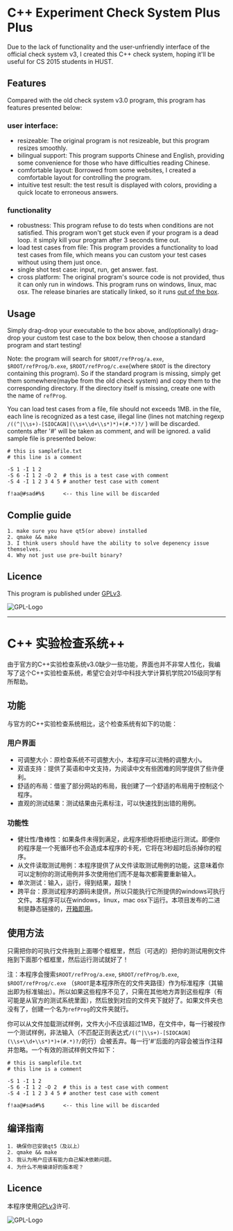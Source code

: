 # C++ Experiment Check System Plus Plus

Due to the lack of functionality and the user-unfriendly interface of the official check system v3, I created this C++ check system, hoping it'll be useful for CS 2015 students in HUST.

## Features
Compared with the old check system v3.0 program, this program has features presented below:

### user interface:
* resizeable: The original program is not resizeable, but this program resizes smoothly.
* bilingual support: This program supports Chinese and English, providing some convenience for those who have difficulties reading Chinese.
* comfortable layout: Borrowed from some websites, I created a comfortable layout for controlling the program.
* intuitive test result: the test result is displayed with colors, providing a quick locate to erroneous answers.

### functionality
* robustness: This program refuse to do tests when conditions are not satisfied. This program won't get stuck even if your program is a dead loop. it simply kill your program after 3 seconds time out.
* load test cases from file: This program provides a functionality to load test cases from file, which means you can custom your test cases without using them just once.
* single shot test case: input, run, get answer. fast.
* cross platform: The original program's source code is not provided, thus it can only run in windows. This program runs on windows, linux, mac osx. The release binaries are statically linked, so it runs [out of the box][1].

## Usage
Simply drag-drop your executable to the box above, and(optionally) drag-drop your custom test case to the box below, then choose a standard program and start testing!

Note: the program will search for `$ROOT/refProg/a.exe`, `$ROOT/refProg/b.exe`, `$ROOT/refProg/c.exe`(where `$ROOT` is the directory containing this program). So if the standard program is missing, simply get them somewhere(maybe from the old check system) and copy them to the corresponding directory. If the directory itself is missing, create one with the name of `refProg`.

You can load test cases from a file, file should not exceeds 1MB. in the file, each line is recognized as a test case, illegal line (lines not matching regexp `/((^|\\s+)-[SIOCAGN](\\s+\\d+\\s*)*)+(#.*)?/` ) will be discarded. contents after '#' will be taken as comment, and will be ignored. a valid sample file is presented below:
```
# this is samplefile.txt
# this line is a comment

-S 1 -I 1 2
-S 6 -I 1 2 -O 2  # this is a test case with comment
-S 4 -I 1 2 3 4 5 # another test case with coment

f!aa@#sad#%$      <-- this line will be discarded
```


## Complie guide
```
1. make sure you have qt5(or above) installed
2. qmake && make
3. I think users should have the ability to solve depenency issue themselves.
4. Why not just use pre-built binary?
```

## Licence
This program is published under [GPLv3][2].

![GPL-Logo](https://www.gnu.org/graphics/gplv3-88x31.png)


---

# C++ 实验检查系统++

由于官方的C++实验检查系统v3.0缺少一些功能，界面也并不非常人性化，我编写了这个C++实验检查系统，希望它会对华中科技大学计算机学院2015级同学有所帮助。

## 功能
与官方的C++实验检查系统相比，这个检查系统有如下的功能：

### 用户界面
* 可调整大小：原检查系统不可调整大小，本程序可以流畅的调整大小。
* 双语支持：提供了英语和中文支持，为阅读中文有些困难的同学提供了些许便利。
* 舒适的布局：借鉴了部分网站的布局，我创建了一个舒适的布局用于控制这个程序。
* 直观的测试结果：测试结果由元素标注，可以快速找到出错的用例。

### 功能性
* 健壮性/鲁棒性：如果条件未得到满足，此程序拒绝将拒绝运行测试。即便你的程序是一个死循环也不会造成本程序的卡死，它将在3秒超时后杀掉你的程序。
* 从文件读取测试用例：本程序提供了从文件读取测试用例的功能，这意味着你可以定制你的测试用例并多次使用他们而不是每次都需要重新输入。
* 单次测试：输入，运行，得到结果，超快！
* 跨平台：原测试程序的源码未提供，所以只能执行它所提供的windows可执行文件。本程序可以在windows，linux，mac osx下运行。本项目发布的二进制是静态链接的，[开箱即用][1]。

## 使用方法
只需把你的可执行文件拖到上面哪个框框里，然后（可选的）把你的测试用例文件拖到下面那个框框里，然后运行测试就好了！

注：本程序会搜索`$ROOT/refProg/a.exe`, `$ROOT/refProg/b.exe`, `$ROOT/refProg/c.exe` （`$ROOT`是本程序所在的文件夹路径）作为标准程序（其输出即为标准输出）。所以如果这些程序不见了，只需在其他地方弄到这些程序（有可能是从官方的测试系统里面），然后放到对应的文件夹下就好了。如果文件夹也没有了，创建一个名为`refProg`的文件夹就行。

你可以从文件加载测试样例，文件大小不应该超过1MB，在文件中，每一行被视作一个测试样例，非法输入（不匹配正则表达式`/((^|\\s+)-[SIOCAGN](\\s+\\d+\\s*)*)+(#.*)?/`的行）会被丢弃。每一行'#'后面的内容会被当作注释并忽略。一个有效的测试样例文件如下：
```
# this is samplefile.txt
# this line is a comment

-S 1 -I 1 2
-S 6 -I 1 2 -O 2  # this is a test case with comment
-S 4 -I 1 2 3 4 5 # another test case with coment

f!aa@#sad#%$      <-- this line will be discarded
```

## 编译指南
```
1. 确保你已安装qt5（及以上）
2. qmake && make
3. 我认为用户应该有能力自己解决依赖问题。
4. 为什么不用编译好的版本呢？
```

## Licence
本程序使用[GPLv3][2]许可.

![GPL-Logo](https://www.gnu.org/graphics/gplv3-88x31.png)


[1]:https://en.wikipedia.org/wiki/Out_of_the_box_(feature)
[2]:https://www.gnu.org/licenses/

